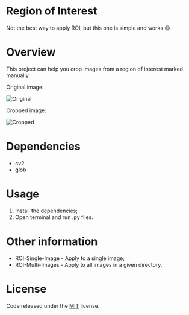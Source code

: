 # Region of Interest

Not the best way to apply ROI, but this one is simple and works :smile:

# Overview

This project can help you crop images from a region of interest marked manually.

Original image:

![Original](https://raw.githubusercontent.com/whoisraibolt/Region-of-Interest/master/Images/005.jpg)

Cropped image:

![Cropped](https://raw.githubusercontent.com/whoisraibolt/Region-of-Interest/master/Images/cropped_5.jpg)

# Dependencies

- cv2
- glob

# Usage

1. Install the dependencies;
2. Open terminal and run .py files.

# Other information

- ROI-Single-Image - Apply to a single image;
- ROI-Multi-Images - Apply to all images in a given directory.

# License

Code released under the [MIT](https://github.com/whoisraibolt/Region-of-Interest/blob/master/LICENSE "MIT") license.
